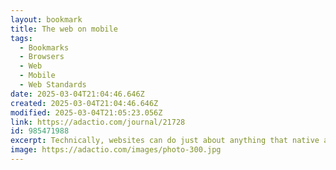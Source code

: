 ```yaml
---
layout: bookmark
title: The web on mobile
tags:
  - Bookmarks
  - Browsers
  - Web
  - Mobile
  - Web Standards
date: 2025-03-04T21:04:46.646Z
created: 2025-03-04T21:04:46.646Z
modified: 2025-03-04T21:05:23.056Z
link: https://adactio.com/journal/21728
id: 985471988
excerpt: Technically, websites can do just about anything that native apps can do. And yet the actual experience of using the web on mobile is worse than ever.
image: https://adactio.com/images/photo-300.jpg
---
```

